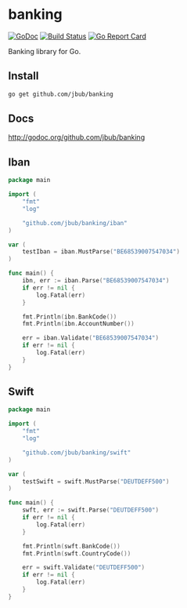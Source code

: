 # banking 
[![GoDoc](http://img.shields.io/badge/go-documentation-blue.svg?style=flat-square)](https://pkg.go.dev/github.com/jbub/banking) 
[![Build Status](https://github.com/jbub/banking/actions/workflows/go.yml/badge.svg)](https://github.com/jbub/banking/actions/workflows/go.yml)
[![Go Report Card](https://goreportcard.com/badge/github.com/jbub/banking)](https://goreportcard.com/report/github.com/jbub/banking)

Banking library for Go.

## Install

```bash
go get github.com/jbub/banking
```

## Docs

http://godoc.org/github.com/jbub/banking

## Iban

```go
package main

import (
    "fmt"
    "log"

    "github.com/jbub/banking/iban"
)

var (
    testIban = iban.MustParse("BE68539007547034")
)

func main() {
    ibn, err := iban.Parse("BE68539007547034")
    if err != nil {
        log.Fatal(err)
    }

    fmt.Println(ibn.BankCode())
    fmt.Println(ibn.AccountNumber())

    err = iban.Validate("BE68539007547034")
    if err != nil {
        log.Fatal(err)
    }
}
```

## Swift

```go
package main

import (
    "fmt"
    "log"

    "github.com/jbub/banking/swift"
)

var (
    testSwift = swift.MustParse("DEUTDEFF500")
)

func main() {
    swft, err := swift.Parse("DEUTDEFF500")
    if err != nil {
        log.Fatal(err)
    }

    fmt.Println(swft.BankCode())
    fmt.Println(swft.CountryCode())

    err = swift.Validate("DEUTDEFF500")
    if err != nil {
        log.Fatal(err)
    }
}
```